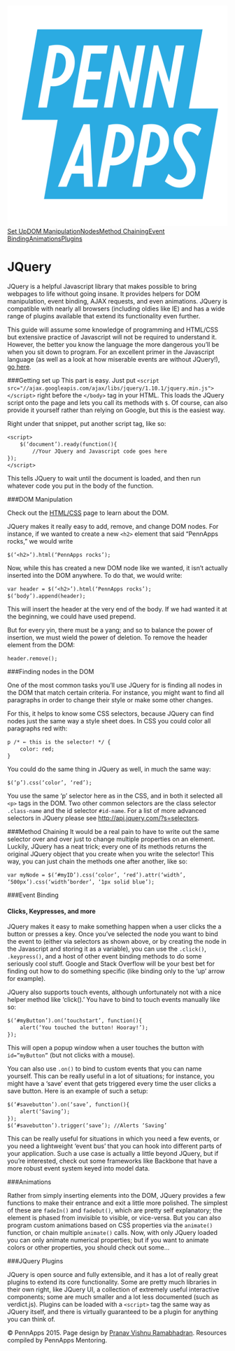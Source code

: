 <div class="hidden"><meta property="og:image" content="http://2015s.pennapps.com/assets/images/logo.png"><link rel="shortcut icon" href="http://2015s.pennapps.com/assets/images/logo.png"><link rel="stylesheet" href="assets/css/global.css"><link rel="stylesheet" href="http://netdna.bootstrapcdn.com/font-awesome/4.0.3/css/font-awesome.css"><link rel="stylesheet" href='http://fonts.googleapis.com/css?family=Open+Sans:300italic,400italic,600italic,700italic,400,300,600,700' type='text/css'></div><div class="nav-items"><a href="index.html"><img src="assets/img/logo.svg"></a><a href="#getting-set-up" class="nav-item">Set Up</a><a href="#dom-manipulation" class="nav-item">DOM Manipulation</a><a href="#finding-nodes-in-the-dom" class="nav-item">Nodes</a><a href="#method-chaining" class="nav-item">Method Chaining</a><a href="#event-binding" class="nav-item">Event Binding</a><a href="#animations" class="nav-item">Animations</a><a href="#jquery-plugins" class="nav-item">Plugins</a></div>

JQuery <a id="setup-section"></a>
======

JQuery is a helpful Javascript library that makes possible to bring webpages to life without going insane. It provides helpers for DOM manipulation, event binding, AJAX requests, and even animations. JQuery is compatible with nearly all browsers (including oldies like IE) and has a wide range of plugins available that extend its functionality even further.

This guide will assume some knowledge of programming and HTML/CSS but extensive practice of Javascript will not be required to understand it. However, the better you know the language the more dangerous you’ll be when you sit down to program. For an excellent primer in the Javascript language (as well as a look at how miserable events are without JQuery!), [go here](http://eloquentjavascript.net/).

###Getting set up
This part is easy. Just put 
`<script src="//ajax.googleapis.com/ajax/libs/jquery/1.10.1/jquery.min.js"></script>`
right before the `</body>` tag in your HTML. This loads the JQuery script onto the page and lets you call its methods with `$`. Of course, can also provide it yourself rather than relying on Google, but this is the easiest way.

Right under that snippet, put another script tag, like so: 

    <script>
        $(‘document’).ready(function(){
            //Your JQuery and Javascript code goes here
    }); 
    </script>

This tells JQuery to wait until the document is loaded, and then run whatever code you put in the body of the function.


###DOM Manipulation

Check out the [HTML/CSS](./css.html) page to learn about the DOM.

JQuery makes it really easy to add, remove, and change DOM nodes. For instance, if we wanted to create a new `<h2>` element that said “PennApps rocks,” we would write

    $(‘<h2>’).html(‘PennApps rocks’); 
    
Now, while this has created a new DOM node like we wanted, it isn’t actually inserted into the DOM anywhere. To do that, we would write:

    var header = $(‘<h2>’).html(‘PennApps rocks’); 
    $(‘body’).append(header);

This will insert the header at the very end of the body. If we had wanted it at the beginning, we could have used prepend. 

But for every yin, there must be a yang; and so to balance the power of insertion, we must wield the power of deletion. To remove the header element from the DOM: 

    header.remove();

###Finding nodes in the DOM

One of the most common tasks you’ll use JQuery for is finding all nodes in the DOM that match certain criteria. For instance, you might want to find all paragraphs in order to change their style or make some other changes.

For this, it helps to know some CSS selectors, because JQuery can find nodes just the same way a style sheet does. In CSS you could color all paragraphs red with:

    p /* ← this is the selector! */ {
        color: red;
    }

You could do the same thing in JQuery as well, in much the same way: 

    $(‘p’).css(‘color’, ‘red’);

You use the same ‘p’ selector here as in the CSS, and in both it selected all `<p>` tags in the DOM. Two other common selectors are the class selector `.class-name` and the id selector `#id-name`. For a list of more advanced selectors in JQuery please see http://api.jquery.com/?s=selectors.

###Method Chaining
It would be a real pain to have to write out the same selector over and over just to change multiple properties on an element. Luckily, JQuery has a neat trick; every one of its methods returns the original JQuery object that you create when you write the selector! This way, you can just chain the methods one after another, like so:

    var myNode = $(‘#myID’).css(‘color’, ‘red’).attr(‘width’, ‘500px’).css(‘width’border’, ‘1px solid blue’); 

###Event Binding
#### Clicks, Keypresses, and more

JQuery makes it easy to make something happen when a user clicks the a button or presses a key. Once you’ve selected the node you want to bind the event to (either via selectors as shown above, or by creating the node in the Javascript and storing it as a variable), you can use the `.click()`, `.keypress()`, and a host of other event binding methods to do some seriously cool stuff. Google and Stack Overflow will be your best bet for finding out how to do something specific (like binding only to the ‘up’ arrow for example).

JQuery also supports touch events, although unfortunately not with a nice helper method like ‘click().’ You have to bind to touch events manually like so: 

    $(‘#myButton’).on(‘touchstart’, function(){
        alert(‘You touched the button! Hooray!’);
    });

This will open a popup window when a user touches the button with `id=”myButton”` (but not clicks with a mouse).

You can also use `.on()` to bind to custom events that you can name yourself. This can be really useful in a lot of situations; for instance, you might have a ‘save’ event that gets triggered every time the user clicks a save button. Here is an example of such a setup:

    $(‘#savebutton’).on(‘save’, function(){
        alert(‘Saving’);
    });
    $(‘#savebutton’).trigger(‘save’); //Alerts ‘Saving’

This can be really useful for situations in which you need a few events, or you need a lightweight ‘event bus’ that you can hook into different parts of your application. Such a use case is actually a little beyond JQuery, but if you’re interested, check out some frameworks like Backbone that have a more robust event system keyed into model data.


###Animations

Rather from simply inserting elements into the DOM, JQuery provides a few functions to make their entrance and exit a little more polished. The simplest of these are `fadeIn()` and `fadeOut()`, which are pretty self explanatory; the element is phased from invisible to visible, or vice-versa. But you can also program custom animations based on CSS properties via the `animate()` function, or chain multiple `animate()` calls. Now, with only JQuery loaded you can only animate numerical properties; but if you want to animate colors or other properties, you should check out some...

###JQuery Plugins

JQuery is open source and fully extensible, and it has a lot of really great plugins to extend its core functionality. Some are pretty much libraries in their own right, like JQuery UI, a collection of extremely useful interactive components; some are much smaller and a lot less documented (such as verdict.js). Plugins can be loaded with a `<script>` tag the same way as JQuery itself, and there is virtually guaranteed to be a plugin for anything you can think of. 


<div class="footer"><p>&copy; PennApps 2015. Page design by <a href="http://pvrnav.com">Pranav Vishnu Ramabhadran</a>. Resources compiled by PennApps Mentoring.</div>

<script src="http://code.jquery.com/jquery-1.11.0.min.js"></script>
<script src="assets/js/FlowType.js"></script>
<script type="text/javascript">
    $('body').flowtype({
        minimum   : 500,
        maximum   : 1000,
        minFont   : 16,
        maxFont   : 65,
        fontRatio : 40
    });
</script>